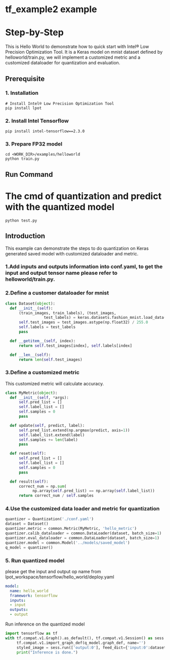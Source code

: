 tf_example2 example
=====================

Step-by-Step
============

This is Hello World to demonstrate how to quick start with Intel® Low Precision Optimization Tool. It is a Keras model on mnist dataset defined by helloworld/train.py, we will implement a customized metric and a customized dataloader for quantization and evaluation.


## Prerequisite

### 1. Installation
```shell
# Install Intel® Low Precision Optimization Tool
pip install lpot
```
### 2. Install Intel Tensorflow
```shell
pip install intel-tensorflow==2.3.0
```

### 3. Prepare FP32 model
```shell
cd <WORK_DIR>/examples/helloworld
python train.py
```
## Run Command
  # The cmd of quantization and predict with the quantized model 
  ```shell
  python test.py 
  ```
## Introduction 
This example can demonstrate the steps to do quantization on Keras generated saved model with customized dataloader and metric. 
### 1.Add inputs and outputs information into conf.yaml, to get the input and output tensor name please refer to helloworld/train.py.  

### 2.Define a customer dataloader for mnist  

```python
class Dataset(object):
  def __init__(self):
      (train_images, train_labels), (test_images,
                 test_labels) = keras.datasets.fashion_mnist.load_data()
      self.test_images = test_images.astype(np.float32) / 255.0
      self.labels = test_labels
      pass

  def __getitem__(self, index):
      return self.test_images[index], self.labels[index]

  def __len__(self):
      return len(self.test_images)

```

### 3.Define a customized metric  
This customized metric will calculate accuracy.
```python
class MyMetric(object):
  def __init__(self, *args):
      self.pred_list = []
      self.label_list = []
      self.samples = 0
      pass

  def update(self, predict, label):
      self.pred_list.extend(np.argmax(predict, axis=1))
      self.label_list.extend(label)
      self.samples += len(label) 
      pass

  def reset(self):
      self.pred_list = []
      self.label_list = []
      self.samples = 0
      pass

  def result(self):
      correct_num = np.sum(
            np.array(self.pred_list) == np.array(self.label_list))
      return correct_num / self.samples

```
### 4.Use the customized data loader and metric for quantization 
```python
quantizer = Quantization('./conf.yaml')
dataset = Dataset()
quantizer.metric = common.Metric(MyMetric, 'hello_metric')
quantizer.calib_dataloader = common.DataLoader(dataset, batch_size=1)
quantizer.eval_dataloader = common.DataLoader(dataset, batch_size=1)
quantizer.model = common.Model('../models/saved_model')
q_model = quantizer()

```

### 5. Run quantized model
please get the input and output op name from lpot_workspace/tensorflow/hello_world/deploy.yaml
```yaml
model:
  name: hello_world
  framework: tensorflow
  inputs:
  - input
  outputs:
  - output
```
Run inference on the quantized model
```python
import tensorflow as tf
with tf.compat.v1.Graph().as_default(), tf.compat.v1.Session() as sess:
     tf.compat.v1.import_graph_def(q_model.graph_def, name='')
     styled_image = sess.run(['output:0'], feed_dict={'input:0':dataset.test_images})
     print("Inference is done.")
```
